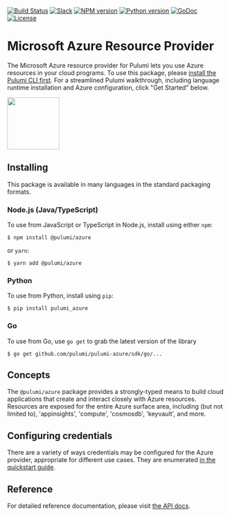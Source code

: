 [![Build Status](https://travis-ci.com/pulumi/pulumi-azure.svg?token=eHg7Zp5zdDDJfTjY8ejq&branch=master)](https://travis-ci.com/pulumi/pulumi-azure)
[![Slack](http://www.pulumi.com/images/docs/badges/slack.svg)](https://slack.pulumi.com)
[![NPM version](https://badge.fury.io/js/%40pulumi%2Fazure.svg)](https://npmjs.com/package/@pulumi/azure)
[![Python version](https://badge.fury.io/py/pulumi-azure.svg)](https://pypi.org/project/pulumi-azure)
[![GoDoc](https://godoc.org/github.com/pulumi/pulumi-gcp?status.svg)](https://godoc.org/github.com/pulumi/pulumi-azure)
[![License](https://img.shields.io/npm/l/%40pulumi%2Fpulumi.svg)](https://github.com/pulumi/pulumi-azure/blob/master/LICENSE)

# Microsoft Azure Resource Provider

The Microsoft Azure resource provider for Pulumi lets you use Azure resources in your cloud programs.  To use
this package, please [install the Pulumi CLI first](https://pulumi.io/). For a streamlined Pulumi walkthrough, including language runtime installation and Azure configuration, click "Get Started" below.

<div>
    <a href="https://www.pulumi.com/docs/get-started/azure" title="Get Started">
       <img src="https://www.pulumi.com/images/get-started.svg" width="120">
    </a>
</div>

## Installing

This package is available in many languages in the standard packaging formats.

### Node.js (Java/TypeScript)

To use from JavaScript or TypeScript in Node.js, install using either `npm`:

    $ npm install @pulumi/azure

or `yarn`:

    $ yarn add @pulumi/azure

### Python

To use from Python, install using `pip`:

    $ pip install pulumi_azure

### Go

To use from Go, use `go get` to grab the latest version of the library

    $ go get github.com/pulumi/pulumi-azure/sdk/go/...

## Concepts

The `@pulumi/azure` package provides a strongly-typed means to build cloud applications that create
and interact closely with Azure resources.  Resources are exposed for the entire Azure surface area,
including (but not limited to), 'appinsights', 'compute', 'cosmosdb', 'keyvault', and more.

## Configuring credentials

There are a variety of ways credentials may be configured for the Azure provider, appropriate for
different use cases. They are enumerated [in the quickstart guide](
https://pulumi.io/quickstart/azure/setup.html).

## Reference

For detailed reference documentation, please visit [the API docs](
https://pulumi.io/reference/pkg/nodejs/@pulumi/azure/index.html).
